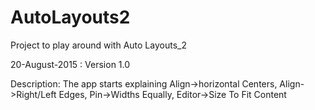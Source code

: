 # AutoLayouts2
Project to play around with Auto Layouts_2

20-August-2015 : Version 1.0

Description: The app starts explaining Align->horizontal Centers, Align->Right/Left Edges, Pin->Widths Equally, Editor->Size To Fit Content

